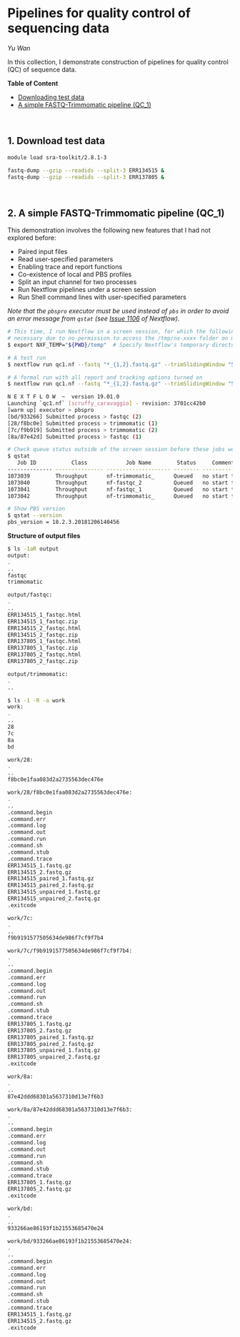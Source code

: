 # Pipelines for quality control of sequencing data

*Yu Wan*



In this collection, I demonstrate construction of pipelines for quality control (QC) of sequence data.



**Table of Content**

- [Downloading test data](#download)
- [A simple FASTQ-Trimmomatic pipeline (QC\_1)](#qc1)

<br/>

## 1. Download test data

<a name = "download"></a>

```bash
module load sra-toolkit/2.8.1-3

fastq-dump --gzip --readids --split-3 ERR134515 &
fastq-dump --gzip --readids --split-3 ERR137805 &
```

<br/>

## 2. A simple FASTQ-Trimmomatic pipeline (QC\_1)

<a name = "qc1"></a>

This demonstration involves the following new features that I had not explored before:

- Paired input files
- Read user-specified parameters
- Enabling trace and report functions
- Co-existence of local and PBS profiles
- Split an input channel for two processes
- Run Nextflow pipelines under a screen session
- Run Shell command lines with user-specified parameters

*Note that the `pbspro` executor must be used instead of `pbs` in order to avoid an error message from `qstat` (see [Issue 1106](https://github.com/nextflow-io/nextflow/issues/1106) of Nextflow).*

```bash
# This time, I run Nextflow in a screen session, for which the following command is
# necessary due to no permission to access the /tmp/nx-xxxx folder on my HPC for Nextflow.
$ export NXF_TEMP="${PWD}/temp"  # Specify Nextflow's temporary directory

# A test run
$ nextflow run qc1.nf --fastq "*_{1,2}.fastq.gz" --trimSlidingWindow "5:20" --trimMinLength 50

# A formal run with all report and tracking options turned on
$ nextflow run qc1.nf --fastq "*_{1,2}.fastq.gz" --trimSlidingWindow "5:20" --trimMinLength 50 -profile pbs_conf -with-report qc1_report.html -with-trace

N E X T F L O W  ~  version 19.01.0
Launching `qc1.nf` [scruffy_caravaggio] - revision: 3701cc42b0
[warm up] executor > pbspro
[bd/933266] Submitted process > fastqc (2)
[28/f8bc0e] Submitted process > trimmomatic (1)
[7c/f9b919] Submitted process > trimmomatic (2)
[8a/87e42d] Submitted process > fastqc (1)

# Check queue status outside of the screen session before these jobs were launched
$ qstat
   Job ID           Class            Job Name        Status     Comment
-------------- --------------- -------------------- -------- -------------
1073039        Throughput      nf-trimmomatic_      Queued   no start time estimate yet
1073040        Throughput      nf-fastqc_2          Queued   no start time estimate yet
1073041        Throughput      nf-fastqc_1          Queued   no start time estimate yet
1073042        Throughput      nf-trimmomatic_      Queued   no start time estimate yet

# Show PBS version
$ qstat --version
pbs_version = 18.2.3.20181206140456
```

**Structure of output files**

```bash
$ ls -1aR output
output:
.
..
fastqc
trimmomatic

output/fastqc:
.
..
ERR134515_1_fastqc.html
ERR134515_1_fastqc.zip
ERR134515_2_fastqc.html
ERR134515_2_fastqc.zip
ERR137805_1_fastqc.html
ERR137805_1_fastqc.zip
ERR137805_2_fastqc.html
ERR137805_2_fastqc.zip

output/trimmomatic:
.
..

$ ls -1 -R -a work
work:
.
..
28
7c
8a
bd

work/28:
.
..
f8bc0e1faa083d2a2735563dec476e

work/28/f8bc0e1faa083d2a2735563dec476e:
.
..
.command.begin
.command.err
.command.log
.command.out
.command.run
.command.sh
.command.stub
.command.trace
ERR134515_1.fastq.gz
ERR134515_2.fastq.gz
ERR134515_paired_1.fastq.gz
ERR134515_paired_2.fastq.gz
ERR134515_unpaired_1.fastq.gz
ERR134515_unpaired_2.fastq.gz
.exitcode

work/7c:
.
..
f9b9191577505634de986f7cf9f7b4

work/7c/f9b9191577505634de986f7cf9f7b4:
.
..
.command.begin
.command.err
.command.log
.command.out
.command.run
.command.sh
.command.stub
.command.trace
ERR137805_1.fastq.gz
ERR137805_2.fastq.gz
ERR137805_paired_1.fastq.gz
ERR137805_paired_2.fastq.gz
ERR137805_unpaired_1.fastq.gz
ERR137805_unpaired_2.fastq.gz
.exitcode

work/8a:
.
..
87e42ddd68301a5637310d13e7f6b3

work/8a/87e42ddd68301a5637310d13e7f6b3:
.
..
.command.begin
.command.err
.command.log
.command.out
.command.run
.command.sh
.command.stub
.command.trace
ERR137805_1.fastq.gz
ERR137805_2.fastq.gz
.exitcode

work/bd:
.
..
933266ae86193f1b21553685470e24

work/bd/933266ae86193f1b21553685470e24:
.
..
.command.begin
.command.err
.command.log
.command.out
.command.run
.command.sh
.command.stub
.command.trace
ERR134515_1.fastq.gz
ERR134515_2.fastq.gz
.exitcode
```

